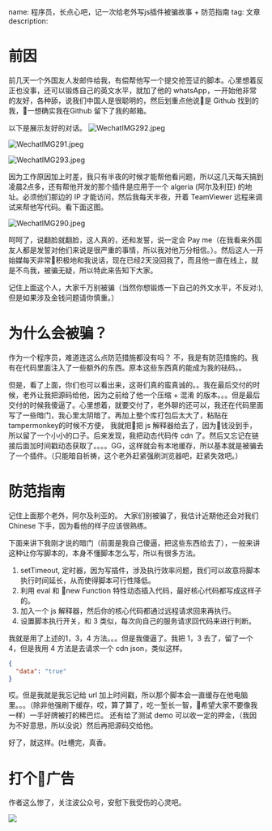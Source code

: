 name: 程序员，长点心吧，记一次给老外写js插件被骗故事 + 防范指南
tag: 文章
description: 

# 前因

前几天一个外国友人发邮件给我，有偿帮他写一个提交抢签证的脚本。心里想着反正也没事，还可以锻炼自己的英文水平，就加了他的 whatsApp，一开始他非常的友好，各种舔，说我们中国人是很聪明的，然后划重点他说是 Github 找到的我，一想确实我在Github 留下了我的邮箱。 

以下是展示友好的对话。
![WechatIMG292.jpeg](https://s3.qiufengh.com/blog/WechatIMG292.jpeg)

![WechatIMG291.jpeg](https://s3.qiufengh.com/blog/WechatIMG291.jpeg)

![WechatIMG293.jpeg](https://s3.qiufengh.com/blog/WechatIMG293.jpeg)

因为工作原因加上时差，我只有半夜的时候才能帮他看问题，所以这几天每天搞到凌晨2点多，还有帮他开发的那个插件是应用于一个 algeria (阿尔及利亚) 的地址。必须他们那边的 IP 才能访问，然后我每天半夜，开着 TeamViewer 远程来调试来帮他写代码。看下面这图。
 
![WechatIMG290.jpeg](https://s3.qiufengh.com/blog/WechatIMG290.jpeg)

呵呵了，说翻脸就翻脸，这人真的，还和发誓，说一定会 Pay me（在我看来外国友人都是发誓对他们来说是很严重的事情，所以我对他万分相信。）。然后这人一开始媒每天非常积极地和我说话，现在已经2天没回我了，而且他一直在线上，就是不鸟我，被骗无疑，所以特此来告知下大家。

记住上面这个人，大家千万别被骗（当然你想锻炼一下自己的外文水平，不反对:), 但是如果涉及金钱问题请你慎重。）

# 为什么会被骗？

作为一个程序员，难道连这么点防范措施都没有吗？ 不，我是有防范措施的。我有在代码里面注入了一些额外的东西。原本这些东西真的能成为我的砝码。。

但是，看了上面，你们也可以看出来，这哥们真的蛮真诚的。。我在最后交付的时候，老外让我把源码给他，因为之前给了他一个压缩 + 混淆 的版本。。。但是最后交付的时候我傻逼了。心里想着，就要交付了，老外聊的还可以，我还在代码里面写了一些暗门，我心里太阴暗了。再加上整个库打包后太大了，粘贴在 tampermonkey的时候不方便， 我就把把 js 解释器给去了，因为钱没到手，所以留了一个小小的口子。后来发现，我把动态代码传 cdn 了。然后又忘记在链接后面加时间戳动态获取了。。。。GG，这样就会有本地缓存，所以基本就是被骗去了一个插件。（只能暗自祈祷，这个老外赶紧强刷浏览器吧，赶紧失效吧。）

# 防范指南

记住上面那个老外，阿尔及利亚的。 大家们别被骗了，我估计近期他还会对我们 Chinese 下手，因为看他的样子应该很熟练。

下面来讲下我刚才说的暗门（前面是我自己傻逼，把这些东西给去了），一般来讲这种让你写脚本的，本身不懂脚本怎么写，所以有很多方法。

1. setTimeout, 定时器，因为写插件，涉及执行效率问题，我们可以故意将脚本执行时间延长，从而使得脚本可行性降低。
2. 利用 eval 和 new Function 特性动态插入代码，最好核心代码都写成这样子的。
3. 加入一个 js 解释器，然后你的核心代码都通过远程请求回来再执行。
4. 设置脚本执行开关，和 3 类似，每次向自己的服务请求回代码来进行判断。


我就是用了上述的1，3，4 方法。。。但是我傻逼了。我把 1，3 去了，留了一个4，但是我用 4 方法是去请求一个 cdn json，类似这样。
```json
{
  "data": "true"
}
```  
哎。但是我就是我忘记给 url 加上时间戳，所以那个脚本会一直缓存在他电脑里。。。（除非他强刷下缓存，哎，算了算了，吃一堑长一智，希望大家不要像我一样）一手好牌被打的稀巴烂。 还有给了测试 demo 可以收一定的押金，（我因为不好意思，所以没说）然后再把源码交给他。

好了，就这样。(吐槽完，真香。



# 打个广告

作者这么惨了，关注波公众号，安慰下我受伤的心灵吧。

![](https://user-gold-cdn.xitu.io/2019/1/24/1688055012ff10bc?w=500&h=500&f=png&s=19651)